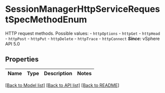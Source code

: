 # SessionManagerHttpServiceRequestSpecMethodEnum

HTTP request methods.  Possible values: - `httpOptions` - `httpGet` - `httpHead` - `httpPost` - `httpPut` - `httpDelete` - `httpTrace` - `httpConnect`  ***Since:*** vSphere API 5.0 

## Properties
Name | Type | Description | Notes
------------ | ------------- | ------------- | -------------

[[Back to Model list]](../README.md#documentation-for-models) [[Back to API list]](../README.md#documentation-for-api-endpoints) [[Back to README]](../README.md)


